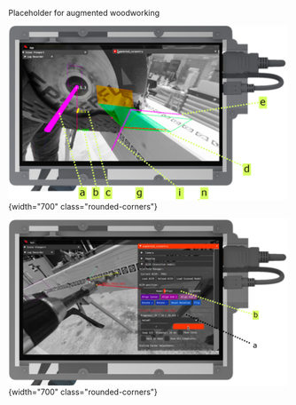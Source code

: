 Placeholder for augmented woodworking


![image_test_interface](../assets/images/test/placeholder_cut.png){width="700" class="rounded-corners"}

![image_test_interface](../assets/images/ac_illustrations/test_img.png){width="700" class="rounded-corners"}